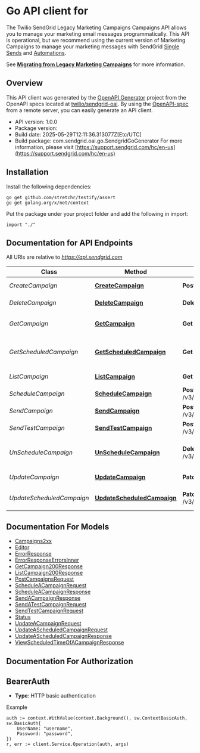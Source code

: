 # Go API client for 

The Twilio SendGrid Legacy Marketing Campaigns Campaigns API allows you to manage your marketing email messages programmatically. This API is operational, but we recommend using the current version of Marketing Campaigns to manage your marketing messages with SendGrid [Single Sends](https://docs.sendgrid.com/api-reference/single-sends/) and [Automations](https://docs.sendgrid.com/ui/sending-email/getting-started-with-automation).

See [**Migrating from Legacy Marketing Campaigns**](https://docs.sendgrid.com/ui/sending-email/migrating-from-legacy-marketing-campaigns) for more information.

## Overview
This API client was generated by the [OpenAPI Generator](https://openapi-generator.tech) project from the OpenAPI specs located at [twilio/sendgrid-oai](https://github.com/twilio/sendgrid-oai/tree/main/spec).  By using the [OpenAPI-spec](https://www.openapis.org/) from a remote server, you can easily generate an API client.

- API version: 1.0.0
- Package version: 
- Build date: 2025-05-29T12:11:36.313077Z[Etc/UTC]
- Build package: com.sendgrid.oai.go.SendgridGoGenerator
For more information, please visit [https://support.sendgrid.com/hc/en-us](https://support.sendgrid.com/hc/en-us)

## Installation

Install the following dependencies:

```shell
go get github.com/stretchr/testify/assert
go get golang.org/x/net/context
```

Put the package under your project folder and add the following in import:

```golang
import "./"
```

## Documentation for API Endpoints

All URIs are relative to *https://api.sendgrid.com*

Class | Method | HTTP request | Description
------------ | ------------- | ------------- | -------------
*CreateCampaign* | [**CreateCampaign**](docs/CreateCampaign.md#createcampaign) | **Post** /v3/campaigns | Create a Campaign
*DeleteCampaign* | [**DeleteCampaign**](docs/DeleteCampaign.md#deletecampaign) | **Delete** /v3/campaigns/{CampaignId} | Delete a Campaign
*GetCampaign* | [**GetCampaign**](docs/GetCampaign.md#getcampaign) | **Get** /v3/campaigns/{CampaignId} | Retrieve a single campaign
*GetScheduledCampaign* | [**GetScheduledCampaign**](docs/GetScheduledCampaign.md#getscheduledcampaign) | **Get** /v3/campaigns/{CampaignId}/schedules | View Scheduled Time of a Campaign
*ListCampaign* | [**ListCampaign**](docs/ListCampaign.md#listcampaign) | **Get** /v3/campaigns | Retrieve all Campaigns
*ScheduleCampaign* | [**ScheduleCampaign**](docs/ScheduleCampaign.md#schedulecampaign) | **Post** /v3/campaigns/{CampaignId}/schedules | Schedule a Campaign
*SendCampaign* | [**SendCampaign**](docs/SendCampaign.md#sendcampaign) | **Post** /v3/campaigns/{CampaignId}/schedules/now | Send a Campaign
*SendTestCampaign* | [**SendTestCampaign**](docs/SendTestCampaign.md#sendtestcampaign) | **Post** /v3/campaigns/{CampaignId}/schedules/test | Send a Test Campaign
*UnScheduleCampaign* | [**UnScheduleCampaign**](docs/UnScheduleCampaign.md#unschedulecampaign) | **Delete** /v3/campaigns/{CampaignId}/schedules | Unschedule a Scheduled Campaign
*UpdateCampaign* | [**UpdateCampaign**](docs/UpdateCampaign.md#updatecampaign) | **Patch** /v3/campaigns/{CampaignId} | Update a Campaign
*UpdateScheduledCampaign* | [**UpdateScheduledCampaign**](docs/UpdateScheduledCampaign.md#updatescheduledcampaign) | **Patch** /v3/campaigns/{CampaignId}/schedules | Update a Scheduled Campaign


## Documentation For Models

 - [Campaigns2xx](Campaigns2xx.md)
 - [Editor](Editor.md)
 - [ErrorResponse](ErrorResponse.md)
 - [ErrorResponseErrorsInner](ErrorResponseErrorsInner.md)
 - [GetCampaign200Response](GetCampaign200Response.md)
 - [ListCampaign200Response](ListCampaign200Response.md)
 - [PostCampaignsRequest](PostCampaignsRequest.md)
 - [ScheduleACampaignRequest](ScheduleACampaignRequest.md)
 - [ScheduleACampaignResponse](ScheduleACampaignResponse.md)
 - [SendACampaignResponse](SendACampaignResponse.md)
 - [SendATestCampaignRequest](SendATestCampaignRequest.md)
 - [SendTestCampaignRequest](SendTestCampaignRequest.md)
 - [Status](Status.md)
 - [UpdateACampaignRequest](UpdateACampaignRequest.md)
 - [UpdateAScheduledCampaignRequest](UpdateAScheduledCampaignRequest.md)
 - [UpdateAScheduledCampaignResponse](UpdateAScheduledCampaignResponse.md)
 - [ViewScheduledTimeOfACampaignResponse](ViewScheduledTimeOfACampaignResponse.md)


## Documentation For Authorization



## BearerAuth

- **Type**: HTTP basic authentication

Example

```golang
auth := context.WithValue(context.Background(), sw.ContextBasicAuth, sw.BasicAuth{
    UserName: "username",
    Password: "password",
})
r, err := client.Service.Operation(auth, args)
```

